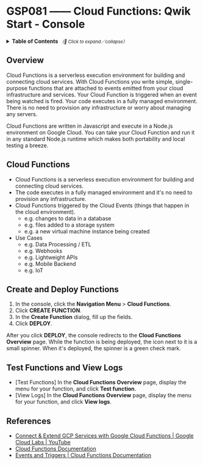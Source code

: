 # GSP081 —— Cloud Functions: Qwik Start - Console

<details>
  <summary>
    <strong>Table of Contents</strong>
    <small><em>（🔎 Click to expand／collapse）</em></small>
  </summary>

- [Overview](#overview)
- [Cloud Functions](#cloud-functions)
- [Create and Deploy Functions](#create-and-deploy-functions)
- [Test Functions and View Logs](#test-functions-and-view-logs)
- [References](#references)

</details>

## Overview

Cloud Functions is a serverless execution environment for building and connecting cloud services. With Cloud Functions you write simple, single-purpose functions that are attached to events emitted from your cloud infrastructure and services. Your Cloud Function is triggered when an event being watched is fired. Your code executes in a fully managed environment. There is no need to provision any infrastructure or worry about managing any servers.

Cloud Functions are written in Javascript and execute in a Node.js environment on Google Cloud. You can take your Cloud Function and run it in any standard Node.js runtime which makes both portability and local testing a breeze.

## Cloud Functions

- Cloud Functions is a serverless execution environment for building and connecting cloud services.
- The code executes in a fully managed environment and it's no need to provision any infrastructure.
- Cloud Functions triggered by the Cloud Events (things that happen in the cloud environment).
  - e.g. changes to data in a database
  - e.g. files added to a storage system
  - e.g. a new virtual machine instance being created
- Use Cases
  - e.g. Data Processing / ETL
  - e.g. Webhooks
  - e.g. Lightweight APIs
  - e.g. Mobile Backend
  - e.g. IoT

## Create and Deploy Functions

1. In the console, click the **Navigation Menu** > **Cloud Functions**.
2. Click **CREATE FUNCTION**.
3. In the **Create Function** dialog, fill up the fields.
4. Click **DEPLOY**.

After you click **DEPLOY**, the console redirects to the **Cloud Functions Overview** page. While the function is being deployed, the icon next to it is a small spinner. When it's deployed, the spinner is a green check mark.

## Test Functions and View Logs

- [Test Functions] In the **Cloud Functions Overview** page, display the menu for your function, and click **Test function**.
- [View Logs] In the **Cloud Functions Overview** page, display the menu for your function, and click **View logs**.

## References

- [Connect & Extend GCP Services with Google Cloud Functions | Google Cloud Labs | YouTube](https://www.youtube.com/watch?v=_nYXeEe-hqc)
- [Cloud Functions Documentation](https://cloud.google.com/functions/docs)
- [Events and Triggers | Cloud Functions Documentation](https://cloud.google.com/functions/docs/concepts/events-triggers)